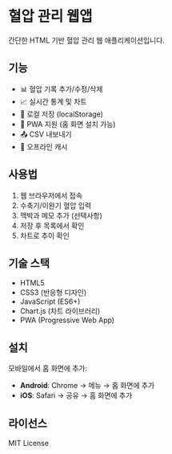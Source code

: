 # 혈압 관리 웹앱

간단한 HTML 기반 혈압 관리 웹 애플리케이션입니다.

## 기능

- 📊 혈압 기록 추가/수정/삭제
- 📈 실시간 통계 및 차트
- 💾 로컬 저장 (localStorage)
- 📱 PWA 지원 (홈 화면 설치 가능)
- 📤 CSV 내보내기
- 🔄 오프라인 캐시

## 사용법

1. 웹 브라우저에서 접속
2. 수축기/이완기 혈압 입력
3. 맥박과 메모 추가 (선택사항)
4. 저장 후 목록에서 확인
5. 차트로 추이 확인

## 기술 스택

- HTML5
- CSS3 (반응형 디자인)
- JavaScript (ES6+)
- Chart.js (차트 라이브러리)
- PWA (Progressive Web App)

## 설치

모바일에서 홈 화면에 추가:
- **Android**: Chrome → 메뉴 → 홈 화면에 추가
- **iOS**: Safari → 공유 → 홈 화면에 추가

## 라이선스

MIT License 